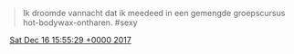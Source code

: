 > Ik droomde vannacht dat ik meedeed in een gemengde groepscursus hot\-bodywax\-ontharen\. \#sexy

<img src="../../media/tweet.ico" width="12" /> [Sat Dec 16 15:55:29 +0000 2017](https://twitter.com/DromerDenker/status/942060623214596098)